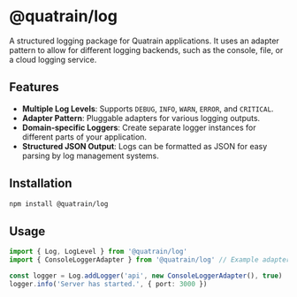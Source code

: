 # @quatrain/log

A structured logging package for Quatrain applications. It uses an adapter pattern to allow for different logging backends, such as the console, file, or a cloud logging service.

## Features

-  **Multiple Log Levels**: Supports `DEBUG`, `INFO`, `WARN`, `ERROR`, and `CRITICAL`.
-  **Adapter Pattern**: Pluggable adapters for various logging outputs.
-  **Domain-specific Loggers**: Create separate logger instances for different parts of your application.
-  **Structured JSON Output**: Logs can be formatted as JSON for easy parsing by log management systems.

## Installation

```bash
npm install @quatrain/log
```

## Usage

```typescript
import { Log, LogLevel } from '@quatrain/log'
import { ConsoleLoggerAdapter } from '@quatrain/log' // Example adapter

const logger = Log.addLogger('api', new ConsoleLoggerAdapter(), true)
logger.info('Server has started.', { port: 3000 })
```
